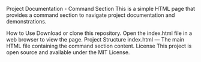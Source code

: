 Project Documentation - Command Section
This is a simple HTML page that provides a command section to navigate project documentation and demonstrations.

How to Use
Download or clone this repository.
Open the index.html file in a web browser to view the page.
Project Structure
index.html — The main HTML file containing the command section content.
License
This project is open source and available under the MIT License.
